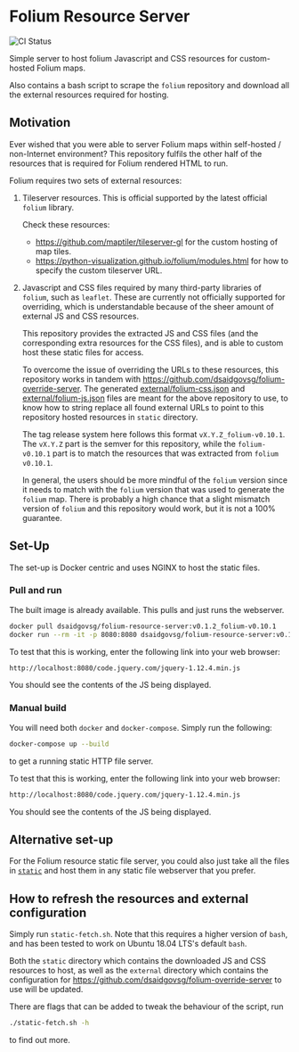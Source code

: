 # Folium Resource Server

![CI Status](https://img.shields.io/github/workflow/status/dsaidgovsg/folium-resource-server/CI/v0.10.1-release?label=CI&logo=github&style=for-the-badge)

Simple server to host folium Javascript and CSS resources for custom-hosted
Folium maps.

Also contains a bash script to scrape the `folium` repository and download all
the external resources required for hosting.

## Motivation

Ever wished that you were able to server Folium maps within self-hosted /
non-Internet environment? This repository fulfils the other half of the
resources that is required for Folium rendered HTML to run.

Folium requires two sets of external resources:

1. Tileserver resources. This is official supported by the latest official
   `folium` library.

   Check these resources:
   - <https://github.com/maptiler/tileserver-gl> for the custom hosting of map
     tiles.
   - <https://python-visualization.github.io/folium/modules.html> for how to
     specify the custom tileserver URL.

2. Javascript and CSS files required by many third-party libraries of `folium`,
   such as `leaflet`. These are currently not officially supported for
   overriding, which is understandable because of the sheer amount of external
   JS and CSS resources.

   This repository provides the extracted JS and CSS files (and the
   corresponding extra resources for the CSS files), and is able to custom
   host these static files for access.

   To overcome the issue of overriding the URLs to these resources, this
   repository works in tandem with
   <https://github.com/dsaidgovsg/folium-override-server>. The generated
   [external/folium-css.json](external/folium-css.json) and
   [external/folium-js.json](external/folium-js.json) files are meant for the
   above repository to use, to know how to string replace all found external
   URLs to point to this repository hosted resources in `static` directory.

   The tag release system here follows this format `vX.Y.Z_folium-v0.10.1`. The
   `vX.Y.Z` part is the semver for this repository, while the `folium-v0.10.1`
   part is to match the resources that was extracted from `folium` `v0.10.1`.

   In general, the users should be more mindful of the `folium` version since
   it needs to match with the `folium` version that was used to generate the
   `folium` map. There is probably a high chance that a slight mismatch version
   of `folium` and this repository would work, but it is not a 100% guarantee.

## Set-Up

The set-up is Docker centric and uses NGINX to host the static files.

### Pull and run

The built image is already available. This pulls and just runs the webserver.

```bash
docker pull dsaidgovsg/folium-resource-server:v0.1.2_folium-v0.10.1
docker run --rm -it -p 8080:8080 dsaidgovsg/folium-resource-server:v0.1.2_folium-v0.10.1
```

To test that this is working, enter the following link into your web browser:

```txt
http://localhost:8080/code.jquery.com/jquery-1.12.4.min.js
```

You should see the contents of the JS being displayed.

### Manual build

You will need both `docker` and `docker-compose`. Simply run the following:

```bash
docker-compose up --build
```

to get a running static HTTP file server.

To test that this is working, enter the following link into your web browser:

```txt
http://localhost:8080/code.jquery.com/jquery-1.12.4.min.js
```

You should see the contents of the JS being displayed.

## Alternative set-up

For the Folium resource static file server, you could also just take all the
files in [`static`](static/) and host them in any static file webserver that you
prefer.

## How to refresh the resources and external configuration

Simply run `static-fetch.sh`. Note that this requires a higher version of
`bash`, and has been tested to work on Ubuntu 18.04 LTS's default `bash`.

Both the `static` directory which contains the downloaded JS and CSS resources to host, as well as
the `external` directory which contains the configuration for
<https://github.com/dsaidgovsg/folium-override-server> to use will be updated.

There are flags that can be added to tweak the behaviour of the script, run

```bash
./static-fetch.sh -h
```

to find out more.
